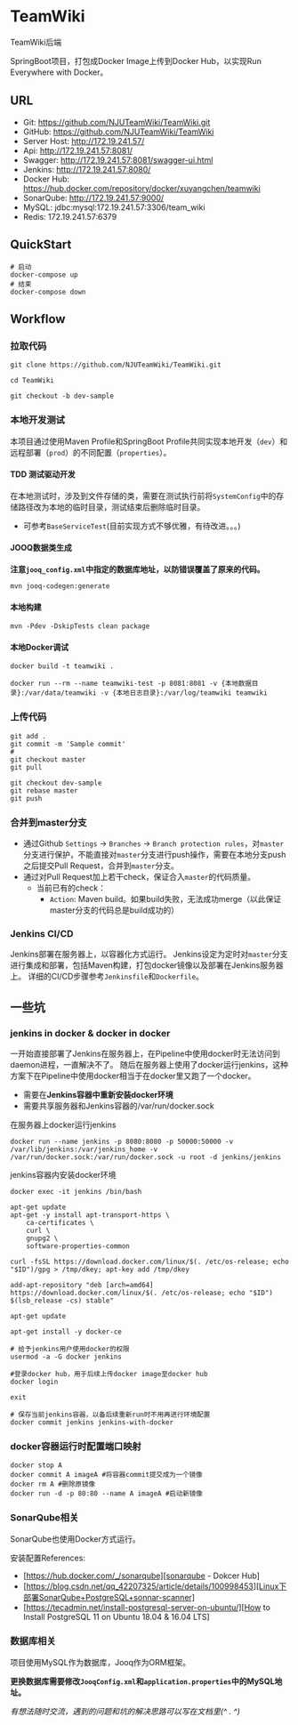 # TeamWiki
TeamWiki后端

SpringBoot项目，打包成Docker Image上传到Docker Hub，以实现Run Everywhere with Docker。

## URL
- Git: https://github.com/NJUTeamWiki/TeamWiki.git
- GitHub: https://github.com/NJUTeamWiki/TeamWiki
- Server Host: http://172.19.241.57/
- Api: http://172.19.241.57:8081/
- Swagger: http://172.19.241.57:8081/swagger-ui.html
- Jenkins: http://172.19.241.57:8080/
- Docker Hub: https://hub.docker.com/repository/docker/xuyangchen/teamwiki
- SonarQube: http://172.19.241.57:9000/
- MySQL: jdbc:mysql:172.19.241.57:3306/team_wiki
- Redis: 172.19.241.57:6379

## QuickStart
```shell script
# 启动
docker-compose up
# 结束
docker-compose down
```

## Workflow
### 拉取代码
```shell script
git clone https://github.com/NJUTeamWiki/TeamWiki.git

cd TeamWiki

git checkout -b dev-sample
```

### 本地开发测试
本项目通过使用Maven Profile和SpringBoot Profile共同实现本地开发（`dev`）和远程部署（`prod`）的不同配置（`properties`）。

#### TDD 测试驱动开发
在本地测试时，涉及到文件存储的类，需要在测试执行前将`SystemConfig`中的存储路径改为本地的临时目录，测试结束后删除临时目录。
- 可参考`BaseServiceTest`(目前实现方式不够优雅，有待改进。。。)

#### JOOQ数据类生成
**注意`jooq_config.xml`中指定的数据库地址，以防错误覆盖了原来的代码。**

```shell script
mvn jooq-codegen:generate
```

#### 本地构建
```shell script
mvn -Pdev -DskipTests clean package
```

#### 本地Docker调试
```shell script
docker build -t teamwiki .

docker run --rm --name teamwiki-test -p 8081:8081 -v {本地数据目录}:/var/data/teamwiki -v {本地日志目录}:/var/log/teamwiki teamwiki
```

### 上传代码
```shell script
git add .
git commit -m 'Sample commit'
# 
git checkout master
git pull

git checkout dev-sample
git rebase master
git push
```
### 合并到master分支
- 通过Github `Settings` -> `Branches` -> `Branch protection rules`，对`master`分支进行保护，不能直接对`master`分支进行push操作，需要在本地分支push之后提交Pull Request，合并到`master`分支。
- 通过对Pull Request加上若干check，保证合入`master`的代码质量。
    - 当前已有的check：
        - `Action`: Maven build。如果build失败，无法成功merge（以此保证master分支的代码总是build成功的）

### Jenkins CI/CD
Jenkins部署在服务器上，以容器化方式运行。
Jenkins设定为定时对`master`分支进行集成和部署，包括Maven构建，打包docker镜像以及部署在Jenkins服务器上。
详细的CI/CD步骤参考`Jenkinsfile`和`Dockerfile`。

## 一些坑
### jenkins in docker & docker in docker
一开始直接部署了Jenkins在服务器上，在Pipeline中使用docker时无法访问到daemon进程，一直解决不了。
随后在服务器上使用了docker运行jenkins，这种方案下在Pipeline中使用docker相当于在docker里又跑了一个docker。
- 需要在**Jenkins容器中重新安装docker环境**
- 需要共享服务器和Jenkins容器的/var/run/docker.sock

在服务器上docker运行jenkins
```shell script
docker run --name jenkins -p 8080:8080 -p 50000:50000 -v /var/lib/jenkins:/var/jenkins_home -v /var/run/docker.sock:/var/run/docker.sock -u root -d jenkins/jenkins
```

jenkins容器内安装docker环境
```shell script
docker exec -it jenkins /bin/bash

apt-get update
apt-get -y install apt-transport-https \
    ca-certificates \
    curl \
    gnupg2 \
    software-properties-common

curl -fsSL https://download.docker.com/linux/$(. /etc/os-release; echo "$ID")/gpg > /tmp/dkey; apt-key add /tmp/dkey

add-apt-repository "deb [arch=amd64] https://download.docker.com/linux/$(. /etc/os-release; echo "$ID") $(lsb_release -cs) stable"

apt-get update

apt-get install -y docker-ce

# 给予jenkins用户使用docker的权限
usermod -a -G docker jenkins

#登录docker hub，用于后续上传docker image至docker hub
docker login

exit

# 保存当前jenkins容器，以备后续重新run时不用再进行环境配置
docker commit jenkins jenkins-with-docker
```

### docker容器运行时配置端口映射
```shell script
docker stop A
docker commit A imageA #将容器commit提交成为一个镜像
docker rm A #删除原镜像
docker run -d -p 80:80 --name A imageA #启动新镜像
```

### SonarQube相关
SonarQube也使用Docker方式运行。

安装配置References:
- [https://hub.docker.com/_/sonarqube][sonarqube - Dokcer Hub]
- [https://blog.csdn.net/qq_42207325/article/details/100998453][Linux下部署SonarQube+PostgreSQL+sonnar-scanner]
- [https://tecadmin.net/install-postgresql-server-on-ubuntu/][How to Install PostgreSQL 11 on Ubuntu 18.04 & 16.04 LTS]

### 数据库相关
项目使用MySQL作为数据库，Jooq作为ORM框架。

**更换数据库需要修改`JooqConfig.xml`和`application.properties`中的MySQL地址。**



_有想法随时交流，遇到的问题和坑的解决思路可以写在文档里(^ . ^)_


